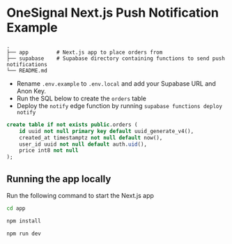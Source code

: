 # OneSignal Next.js Push Notification Example

    .
    ├── app         # Next.js app to place orders from
    ├── supabase    # Supabase directory containing functions to send push notifications
    └── README.md

- Rename `.env.example` to `.env.local` and add your Supabase URL and Anon Key.
- Run the SQL below to create the `orders` table
- Deploy the `notify` edge function by running `supabase functions deploy notify`

```sql
create table if not exists public.orders (
    id uuid not null primary key default uuid_generate_v4(),
    created_at timestamptz not null default now(),
    user_id uuid not null default auth.uid(),
    price int8 not null
);
```

## Running the app locally

Run the following command to start the Next.js app

```bash
cd app

npm install

npm run dev
```
